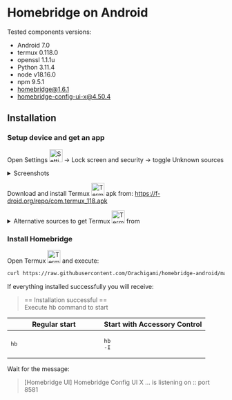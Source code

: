 # Homebridge on Android

Tested components versions:

* Android 7.0
* termux 0.118.0
* openssl 1.1.1u
* Python 3.11.4
* node v18.16.0
* npm 9.5.1
* homebridge@1.6.1
* homebridge-config-ui-x@4.50.4

## Installation

### Setup device and get an app

Open Settings <picture><img src="https://github.com/Orachigami/homebridge-android/assets/22968321/09694fc4-a928-4096-bb37-b898d212e94e" alt="Settings icon" width="30px"></picture> -> Lock screen and security -> toggle Unknown sources

<details>
  <summary>Screenshots</summary>

| Settings | Lock screen and security |
| --- | --- |
| <picture>![image](https://github.com/Orachigami/homebridge-android/assets/22968321/f1cb7d15-2c03-4927-9827-4ddc2fed049b)</picture> | <picture>![image](https://github.com/Orachigami/homebridge-android/assets/22968321/d776cb8f-00b2-4ff5-abb8-8d1672e0342e)</picture> |

</details>

Download and install Termux <picture><img src="https://github.com/Orachigami/homebridge-android/assets/22968321/72aff4f8-8f18-47da-a25f-148e51e096f7" alt="Termux icon" width="30px"></picture> apk from: https://f-droid.org/repo/com.termux_118.apk

<details>
  <summary>Alternative sources to get Termux <picture><img src="https://github.com/Orachigami/homebridge-android/assets/22968321/72aff4f8-8f18-47da-a25f-148e51e096f7" alt="Termux icon" width="30px"></picture> from</summary>

* https://github.com/AndronixApp/termux-releases
* https://f-droid.org/en/packages/com.termux/

</details>

### Install Homebridge

Open Termux <picture><img src="https://github.com/Orachigami/homebridge-android/assets/22968321/72aff4f8-8f18-47da-a25f-148e51e096f7" alt="Termux icon" width="30px"></picture> and execute:

```bash
curl https://raw.githubusercontent.com/Orachigami/homebridge-android/main/setup.sh | bash
```

If everything installed successfully you will receive:

> == Installation successful ==<br>
Execute hb command to start

| Regular start | Start with Accessory Control |
| --- | --- |
| <picture><img src="data://" width="200px" height="1px"></picture><br><pre lang="bash">hb</pre> | <picture><img src="data://" width="200px" height="1px"></picture><br><pre lang="bash">hb -I</pre> |

Wait for the message:

> [Homebridge UI] Homebridge Config UI X ... is listening on :: port 8581
